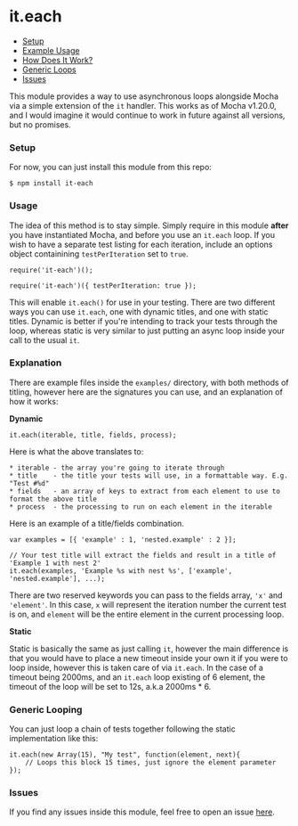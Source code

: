 it.each
=======

- [Setup](#setup)
- [Example Usage](#usage)
- [How Does It Work?](#explanations)
- [Generic Loops](#generic-looping)
- [Issues](#issues)

This module provides a way to use asynchronous loops alongside Mocha via a simple extension of the `it` handler. This works as of Mocha v1.20.0, and I would imagine it would continue to work in future against all versions, but no promises.

### Setup ###

For now, you can just install this module from this repo:

```
$ npm install it-each
```

### Usage ###

The idea of this method is to stay simple. Simply require in this module **after** you have instantiated Mocha, and before you use an `it.each` loop. If you wish to have a separate test listing for each iteration, include an options object containining `testPerIteration` set to `true`.

```
require('it-each')();

require('it-each')({ testPerIteration: true });
```

This will enable `it.each()` for use in your testing. There are two different ways you can use `it.each`, one with dynamic titles, and one with static titles. Dynamic is better if you're intending to track your tests through the loop, whereas static is very similar to just putting an async loop inside your call to the usual `it`.

### Explanation ###

There are example files inside the `examples/` directory, with both methods of titling, however here are the signatures you can use, and an explanation of how it works:

**Dynamic** 

```
it.each(iterable, title, fields, process);
```

Here is what the above translates to:

```
* iterable - the array you're going to iterate through
* title    - the title your tests will use, in a formattable way. E.g. "Test #%d"
* fields   - an array of keys to extract from each element to use to format the above title
* process  - the processing to run on each element in the iterable
```

Here is an example of a title/fields combination.

```
var examples = [{ 'example' : 1, 'nested.example' : 2 }];

// Your test title will extract the fields and result in a title of 'Example 1 with nest 2'
it.each(examples, 'Example %s with nest %s', ['example', 'nested.example'], ...);
```

There are two reserved keywords you can pass to the fields array, `'x'` and `'element'`. In this case, `x` will represent the iteration number the current test is on, and `element` will be the entire element in the current processing loop.

**Static**

Static is basically the same as just calling `it`, however the main difference is that you would have to place a new timeout inside your own it if you were to loop inside, however this is taken care of via `it.each`. In the case of a timeout being 2000ms, and an `it.each` loop existing of 6 element, the timeout of the loop will be set to 12s, a.k.a 2000ms * 6.

### Generic Looping ###

You can just loop a chain of tests together following the static implementation like this:

```
it.each(new Array(15), "My test", function(element, next){
    // Loops this block 15 times, just ignore the element parameter
});
```

### Issues ###

If you find any issues inside this module, feel free to open an issue [here](https://github.com/iwhitfield/expansion-js/issues "ExpansionJS Issues").